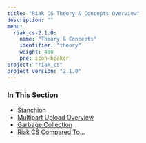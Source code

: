 ```yaml
---
title: "Riak CS Theory & Concepts Overview"
description: ""
menu:
  riak_cs-2.1.0:
    name: "Theory & Concepts"
    identifier: "theory"
    weight: 400
    pre: icon-beaker
project: "riak_cs"
project_version: "2.1.0"
---
```


### In This Section

- [Stanchion](./stanchion)
- [Multipart Upload Overview](../cookbooks/multipart-upload-overview/)
- [Garbage Collection](../cookbooks/garbage-collection)
- [Riak CS Compared To...](./comparisons)
